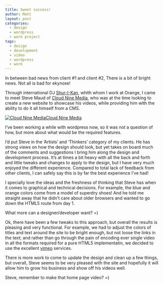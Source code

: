 ```yaml
---
title: Sweet success!
author: Matt
layout: post
categories:
  - design
  - wordpress
  - work project
tags:
  - design
  - development
  - video
  - wordpress
  - work
---
```

In between bad news from client #1 and client #2, There is a bit of bright news. Not all is bad for ekynoxe!

Through international DJ <a href="http://www.shur-i-kan.com/" target="_blank">Shur-I-Kan</a>, whith whom I work at Orange, I came to meet Steve Maud of <a href="http://cloudninemedia.co.uk" target="_blank">Cloud Nine Media</a>, who was at the time looking to create a new website to showcase his videos, while providing him with the ability to do it all himself from a CMS.

<p class="attachement"><a href="{{ "cloudninemedia_v1.jpg" | image_path | cdn }}" title="Cloud Nine Media" rel="lightbox[7]"><img src="{{ "cloudninemedia_v1_r500.jpg" | image_path | cdn }}" alt="Cloud Nine Media" /><span>Cloud Nine Media</span></a></p>

<!--more-->

I&#8217;ve been working a while with wordpress now, so it was not a question of how, but more about what would be the required features.

I&#8217;d put Steve in the &#8216;Artists&#8217; and &#8216;Thinkers&#8217; category of my clients. He has strong views on how the design should look, but yet takes on board much of the comments and suggestions I bring him along the design and development process. It&#8217;s at times a bit heavy with all the back and forth and little tweaks and changes to apply to the design, but I have very much enjoyed the different experience. Compared to total lack of feedback from other clients, I can safely say this is by far the best experience I&#8217;ve had!

I specially love the ideas and the freshness of thinking that Steve has when it comes to graphical and technical decisions. For example, the blue and orange colors come from a model of superdry shoes! And he told me straight away that he didn&#8217;t care about older browsers and wanted to go down the HTML5 route from day 1.

What more can a designer/developer want? =)

Ok, there have been a few tweaks to this approach, but overall the results is pleasing and very functional. For example, we had to adjust the colors of titles and text around the site to be bright enough, but not loose the links in the text; and rather than go through the pain of encoding ever single video in all the formats required for a pure HTML5 implementatin, we decided to use the excellent <a href="http://vimeo.com/" target="_blank">vimeo</a> services.

There is more work to come to update the design and clean up a few things, but overall, Steve seems to be very pleased with the site and hopefully it will allow him to grow his business and show off his videos well.

Steve, remember to make that home page video? =)